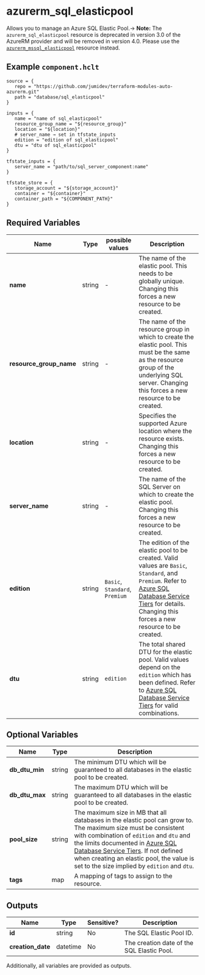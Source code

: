 # azurerm_sql_elasticpool

Allows you to manage an Azure SQL Elastic Pool.-> **Note:** The `azurerm_sql_elasticpool` resource is deprecated in version 3.0 of the AzureRM provider and will be removed in version 4.0. Please use the [`azurerm_mssql_elasticpool`](https://registry.terraform.io/providers/hashicorp/azurerm/latest/docs/resources/mssql_elasticpool) resource instead.

## Example `component.hclt`

```hcl
source = {
   repo = "https://github.com/jumidev/terraform-modules-auto-azurerm.git" 
   path = "database/sql_elasticpool" 
}

inputs = {
   name = "name of sql_elasticpool" 
   resource_group_name = "${resource_group}" 
   location = "${location}" 
   # server_name → set in tfstate_inputs
   edition = "edition of sql_elasticpool" 
   dtu = "dtu of sql_elasticpool" 
}

tfstate_inputs = {
   server_name = "path/to/sql_server_component:name" 
}

tfstate_store = {
   storage_account = "${storage_account}" 
   container = "${container}" 
   container_path = "${COMPONENT_PATH}" 
}

```

## Required Variables

| Name | Type |  possible values |  Description |
| ---- | --------- |  ----------- | ----------- |
| **name** | string |  -  |  The name of the elastic pool. This needs to be globally unique. Changing this forces a new resource to be created. | 
| **resource_group_name** | string |  -  |  The name of the resource group in which to create the elastic pool. This must be the same as the resource group of the underlying SQL server. Changing this forces a new resource to be created. | 
| **location** | string |  -  |  Specifies the supported Azure location where the resource exists. Changing this forces a new resource to be created. | 
| **server_name** | string |  -  |  The name of the SQL Server on which to create the elastic pool. Changing this forces a new resource to be created. | 
| **edition** | string |  `Basic`, `Standard`, `Premium`  |  The edition of the elastic pool to be created. Valid values are `Basic`, `Standard`, and `Premium`. Refer to [Azure SQL Database Service Tiers](https://docs.microsoft.com/en-gb/azure/sql-database/sql-database-service-tiers#elastic-pool-service-tiers-and-performance-in-edtus) for details. Changing this forces a new resource to be created. | 
| **dtu** | string |  `edition`  |  The total shared DTU for the elastic pool. Valid values depend on the `edition` which has been defined. Refer to [Azure SQL Database Service Tiers](https://docs.microsoft.com/en-gb/azure/sql-database/sql-database-service-tiers#elastic-pool-service-tiers-and-performance-in-edtus) for valid combinations. | 

## Optional Variables

| Name | Type |  Description |
| ---- | --------- |  ----------- |
| **db_dtu_min** | string |  The minimum DTU which will be guaranteed to all databases in the elastic pool to be created. | 
| **db_dtu_max** | string |  The maximum DTU which will be guaranteed to all databases in the elastic pool to be created. | 
| **pool_size** | string |  The maximum size in MB that all databases in the elastic pool can grow to. The maximum size must be consistent with combination of `edition` and `dtu` and the limits documented in [Azure SQL Database Service Tiers](https://docs.microsoft.com/en-gb/azure/sql-database/sql-database-service-tiers#elastic-pool-service-tiers-and-performance-in-edtus). If not defined when creating an elastic pool, the value is set to the size implied by `edition` and `dtu`. | 
| **tags** | map |  A mapping of tags to assign to the resource. | 



## Outputs

| Name | Type | Sensitive? | Description |
| ---- | ---- | --------- | --------- |
| **id** | string | No  | The SQL Elastic Pool ID. | 
| **creation_date** | datetime | No  | The creation date of the SQL Elastic Pool. | 

Additionally, all variables are provided as outputs.
